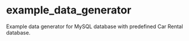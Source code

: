 # example_data_generator
Example data generator for MySQL database with predefined Car Rental database.
